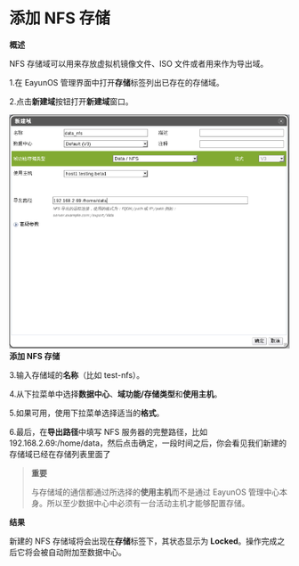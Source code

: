# 添加 NFS 存储

**概述**

NFS 存储域可以用来存放虚拟机镜像文件、ISO 文件或者用来作为导出域。

1.在 EayunOS 管理界面中打开**存储**标签列出已存在的存储域。

2.点击**新建域**按钮打开**新建域**窗口。

![添加 NFS 存储](../images/storage-add-nfs.png)
**添加 NFS 存储**

3.输入存储域的**名称**（比如 test-nfs）。

4.从下拉菜单中选择**数据中心**、**域功能/存储类型**和**使用主机**。

5.如果可用，使用下拉菜单选择适当的**格式**。

6.最后，在**导出路径**中填写 NFS 服务器的完整路径，比如
192.168.2.69:/home/data，然后点击确定，一段时间之后，你会看见我们新建的存储域已经在存储列表里面了

> **重要**
>
> 与存储域的通信都通过所选择的**使用主机**而不是通过 EayunOS
> 管理中心本身。所以至少数据中心中必须有一台活动主机才能够配置存储。

**结果**

新建的 NFS 存储域将会出现在**存储**标签下，其状态显示为
**Locked**。操作完成之后它将会被自动附加至数据中心。

